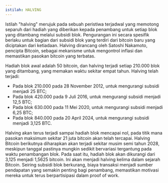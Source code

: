 ```yaml
---
istilah: HALVING
---
```


Istilah "halving" merujuk pada sebuah peristiwa terjadwal yang memotong separuh dari hadiah yang diberikan kepada penambang untuk setiap blok yang ditambang melalui subsidi blok. Pengurangan ini secara spesifik berlaku untuk bagian dari subsidi blok yang terdiri dari bitcoin baru yang diciptakan dari ketiadaan. Halving dirancang oleh Satoshi Nakamoto, pencipta Bitcoin, sebagai mekanisme untuk mengontrol inflasi dan memastikan pasokan bitcoin yang terbatas.

Hadiah blok awal adalah 50 bitcoin, dan halving terjadi setiap 210.000 blok yang ditambang, yang memakan waktu sekitar empat tahun. Halving telah terjadi:
* Pada blok 210.000 pada 28 November 2012, untuk mengurangi subsidi menjadi 25 BTC;
* Pada blok 420.000 pada 9 Juli 2016, untuk mengurangi subsidi menjadi 12,5 BTC;
* Pada blok 630.000 pada 11 Mei 2020, untuk mengurangi subsidi menjadi 6,25 BTC;
* Pada blok 840.000 pada 20 April 2024, untuk mengurangi subsidi menjadi 3,125 BTC.

Halving akan terus terjadi sampai hadiah blok mencapai nol, pada titik mana pasokan maksimum sekitar 21 juta bitcoin akan telah tercapai. Halving Bitcoin berikutnya diharapkan akan terjadi sekitar musim semi tahun 2028, meskipun tanggal pastinya mungkin sedikit bervariasi tergantung pada waktu penambangan blok. Pada saat itu, hadiah blok akan dikurangi dari 3,125 menjadi 1,5625 bitcoin. Ini akan menjadi halving kelima dalam sejarah Bitcoin. Seiring subsidi blok berkurang, biaya transaksi menjadi sumber pendapatan yang semakin penting bagi penambang, memastikan motivasi mereka untuk terus berpartisipasi dalam proof of work.